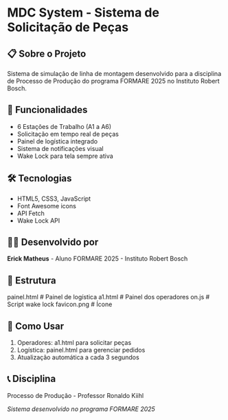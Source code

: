 
# MDC System - Sistema de Solicitação de Peças

## 📋 Sobre o Projeto
Sistema de simulação de linha de montagem desenvolvido para a disciplina de Processo de Produção do programa FORMARE 2025 no Instituto Robert Bosch.

## 🚀 Funcionalidades
- 6 Estações de Trabalho (A1 a A6)
- Solicitação em tempo real de peças
- Painel de logística integrado
- Sistema de notificações visual
- Wake Lock para tela sempre ativa

## 🛠️ Tecnologias
- HTML5, CSS3, JavaScript
- Font Awesome icons
- API Fetch
- Wake Lock API

## 👨‍💻 Desenvolvido por
**Erick Matheus** - Aluno FORMARE 2025 - Instituto Robert Bosch

## 📁 Estrutura
painel.html          # Painel de logística
a1.html             # Painel dos operadores
on.js               # Script wake lock
favicon.png         # Ícone

## 🎯 Como Usar
1. Operadores: a1.html para solicitar peças
2. Logística: painel.html para gerenciar pedidos
3. Atualização automática a cada 3 segundos

## 📞 Disciplina
Processo de Produção - Professor Ronaldo Kiihl

*Sistema desenvolvido no programa FORMARE 2025*
